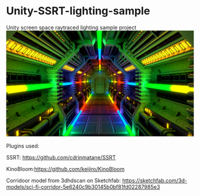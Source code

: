 # Unity-SSRT-lighting-sample
Unity screen space raytraced lighting sample project
![rte](rte.png)

Plugins used:

SSRT: https://github.com/cdrinmatane/SSRT

KinoBloom:https://github.com/keijiro/KinoBloom

Corridoor model from 3dhdscan on Sketchfab: https://sketchfab.com/3d-models/sci-fi-corridor-5e6240c9b30145b0bf81fd02287985e3

